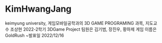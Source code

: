 # KimHwangJang
keimyung university, 게임모바일공학과의	3D GAME PROGRAMING 과목, 지도교수 조상현
2022-2학기 3DGame Project
팀원은 김기범, 장진우, 황하제
게임 이름은 GoldRush
~발표일 2022/12/16 
